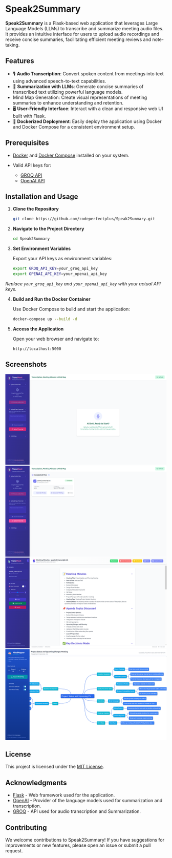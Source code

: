 # Speak2Summary

**Speak2Summary** is a Flask-based web application that leverages Large Language Models (LLMs) to transcribe and summarize meeting audio files. It provides an intuitive interface for users to upload audio recordings and receive concise summaries, facilitating efficient meeting reviews and note-taking.

## Features

* 🎙️ **Audio Transcription**: Convert spoken content from meetings into text using advanced speech-to-text capabilities.
* 🧠 **Summarization with LLMs**: Generate concise summaries of transcribed text utilizing powerful language models.
* Mind Map Generation: Create visual representations of meeting summaries to enhance understanding and retention.
* 🖥️ **User-Friendly Interface**: Interact with a clean and responsive web UI built with Flask.
* 🐳 **Dockerized Deployment**: Easily deploy the application using Docker and Docker Compose for a consistent environment setup.

## Prerequisites

* [Docker](https://www.docker.com/get-started) and [Docker Compose](https://docs.docker.com/compose/install/) installed on your system.
* Valid API keys for:

  * [GROQ API](https://groq.com/)
  * [OpenAI API](https://openai.com/api/)

## Installation and Usage

1. **Clone the Repository**

   ```bash
   git clone https://github.com/codeperfectplus/Speak2Summary.git
   ```



2. **Navigate to the Project Directory**

   ```bash
   cd Speak2Summary
   ```



3. **Set Environment Variables**

   Export your API keys as environment variables:

   ```bash
   export GROQ_API_KEY=your_groq_api_key
   export OPENAI_API_KEY=your_openai_api_key
   ```



*Replace `your_groq_api_key` and `your_openai_api_key` with your actual API keys.*

4. **Build and Run the Docker Container**

   Use Docker Compose to build and start the application:

   ```bash
   docker-compose up --build -d
   ```



5. **Access the Application**

   Open your web browser and navigate to:

   ```
   http://localhost:5000
   ```

## Screenshots

<!-- -rw-rw-r-- 1 admin admin 233969 May 29 08:12 'Screenshot from 2025-05-29 08-12-24.png'
-rw-rw-r-- 1 admin admin 237619 May 29 08:12 'Screenshot from 2025-05-29 08-12-59.png'
-rw-rw-r-- 1 admin admin 333019 May 29 08:14 'Screenshot from 2025-05-29 08-14-11.png'
-rw-rw-r-- 1 admin admin 240017 May 29 08:16 'Screenshot from 2025-05-29 08-16-20.png' -->

![Screenshot from 2025-05-29 08-12-24](src/screenshots/Screenshot%20from%202025-05-29%2008-12-24.png)
![Screenshot from 2025-05-29 08-12-59](src/screenshots/Screenshot%20from%202025-05-29%2008-12-59.png)
![Screenshot from 2025-05-29 08-14-11](src/screenshots/Screenshot%20from%202025-05-29%2008-14-11.png)
![Screenshot from 2025-05-29 08-16-20](src/screenshots/Screenshot%20from%202025-05-29%2008-16-20.png)


## License

This project is licensed under the [MIT License](LICENSE).

## Acknowledgments

* [Flask](https://flask.palletsprojects.com/) - Web framework used for the application.
* [OpenAI](https://openai.com/) - Provider of the language models used for summarization and transcription.
* [GROQ](https://groq.com/) - API used for audio transcription and Summarization.

## Contributing

We welcome contributions to Speak2Summary! If you have suggestions for improvements or new features, please open an issue or submit a pull request.
